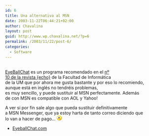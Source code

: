 ```yaml
---
id: 6
title: Una alternativa al MSN
date: 2003-11-22T06:44:21+02:00
author: Chavalina
layout: post
guid: http://www.wp.chavalina.net/?p=6
permalink: /2003/11/22/post-6/
categories:
  - Software
---
```

<p align="left">
  <a href="http://www.eyeballchat.com" target="_blank"><br /> EyeBallChat</a> es un programa recomendado en el <a href="http://dafi.dif.um.es/revista/archivos/numero010/numero010.pdf" target="_blank">n&ordm;<br /> 10 de la revista {echo}</a> de la Facultad de Informática<br /> de la UM que por ahora me gusta bastante y por eso lo recomiendo,<br /> aunque está en inglés no tendréis problemas,<br /> es muy sencillo, y puede sustituir al MSN perfectamente. Además<br /> de con MSN es compatible con AOL y Yahoo!
</p>

<p align="left">
  A ver si por fin sale algo que pueda sustituir definitivamente<br /> a MSN Messenger, que ya estoy harta de tanto correo diciendo que<br /> lo van a hacer de pago… <img src="/imagenes/emoticonos/confuso.gif" alt="emo" />
</p>

  * <a href="http://www.eyeballchat.com" target="_blank">EyeballChat.com</a>